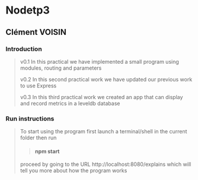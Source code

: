 # Nodetp3 
## Clément VOISIN
### Introduction
> v0.1 In this practical we have implemented a small program using modules, routing and parameters
>
> v0.2 In this second practical work we have updated our previous work to use Express
>
> v0.3 In this third practical work we created an app that can display and record metrics in a leveldb database

### Run instructions 
>To start using the program first launch a terminal/shell in the current folder then run 
>
>> #### npm start
>
> proceed by going to the URL http://localhost:8080/explains which will tell you more about how the program works
